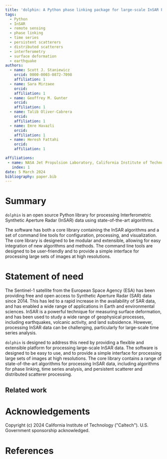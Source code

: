 ```yaml
---
title: 'dolphin: A Python phase linking package for large-scale InSAR PS/DS processing'
tags:
  - Python
  - InSAR
  - remote sensing
  - phase linking
  - time series
  - persistent scatterers
  - distributed scatterers
  - interferometry
  - surface deformation
  - earthquake
authors:
  - name: Scott J. Staniewicz
    orcid: 0000-0003-0872-7098
    affiliation: 1
  - name: Sara Mirzaee
    orcid:
    affiliation: 1
  - name: Geoffrey M. Gunter
    orcid:
    affiliation: 1
  - name: Talib Oliver-Cabrera
    orcid:
    affiliation: 1
  - name: Emre Havazli
    orcid:
    affiliation: 1
  - name: Heresh Fattahi
    orcid:
    affiliation: 1

affiliations:
 - name: NASA Jet Propulsion Laboratory, California Institute of Technology
   index: 1
date: 5 March 2024
bibliography: paper.bib
---
```


# Summary

<!-- A summary describing the high-level functionality and purpose of the software for a diverse, non-specialist audience. -->

`dolphin` is an open source Python library for processing Interferometric Synthetic Aperture Radar (InSAR) data using state-of-the-art algorithms.

The software has both a core library containing the InSAR algorithms and a set of command line tools for configuration, processing, and visualization. The core library is designed to be modular and extensible, allowing for easy integration of new algorithms and methods. The command line tools are designed to be user-friendly and to provide a simple interface for processing large sets of images at high resolutions.

<!-- JOSS welcomes submissions from broadly diverse research areas. For this reason, we require that authors include in the paper some sentences that explain the software functionality and domain of use to a non-specialist reader. We also require that authors explain the research applications of the software. The paper should be between 250-1000 words. Authors submitting papers significantly longer than 1000 words may be asked to reduce the length of their paper. -->


# Statement of need

The Sentinel-1 satellite from the European Space Agency (ESA) has been providing free and open access to Synthetic Aperture Radar (SAR) data since 2014. This has led to a rapid increase in the availability of SAR data, and has enabled a wide range of applications in Earth and environmental sciences. InSAR is a powerful technique for measuring surface deformation, and has been used to study a wide range of geophysical processes, including earthquakes, volcanic activity, and land subsidence. However, processing InSAR data can be challenging, particularly for large-scale time series analysis.

`dolphin` is designed to address this need by providing a flexible and extensible platform for processing large-scale InSAR data. The software is designed to be easy to use, and to provide a simple interface for processing large sets of images at high resolutions. The core library contains a range of state-of-the-art algorithms for processing InSAR data, including algorithms for phase linking, time series analysis, and persistent scatterer and distributed scatterer processing.

<!-- A Statement of need section that clearly illustrates the research purpose of the software and places it in the context of related work. -->

## Related work

<!-- A list of key references, including to other software addressing related needs. Note that the references should include full names of venues, e.g., journals and conferences, not abbreviations only understood in the context of a specific discipline. -->

<!-- Mention (if applicable) a representative set of past or ongoing research projects using the software and recent scholarly publications enabled by it. -->

# Acknowledgements

Copyright (c) 2024 California Institute of Technology ("Caltech"). U.S. Government sponsorship acknowledged.

# References
